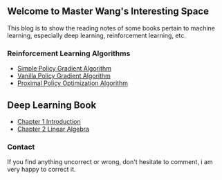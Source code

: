 ## Welcome to Master Wang's Interesting Space

This blog is to show the reading notes of some books pertain to machine learning, especially deep learning, reinforcement learning, etc.

### Reinforcement Learning Algorithms

- [Simple Policy Gradient Algorithm](docs/simple_policy_gradient.html)
- [Vanilla Policy Gradient Algorithm](docs/vanilla_policy_gradient.html)
- [Proximal Policy Optimization Algorithm](docs/proximal_policy_optimization.html)

## Deep Learning Book

- [Chapter 1 Introduction](docs/deep_learning_book_chapter1.html)
- [Chapter 2 Linear Algebra](docs/deep_learning_book_chapter2.html)



### Contact

If you find anything uncorrect or wrong, don't hesitate to comment, i am very happy to correct it.

